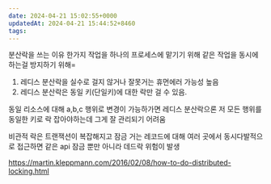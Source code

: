 ```yaml
---
date: 2024-04-21 15:02:55+0000
updatedAt: 2024-04-21 15:44:52+8460
tags: 
---
```

분산락을 쓰는 이유
한가지 작업을 하나의 프로세스에 맡기기 위해
같은 작업을 동시에 하는걸 방지하기 위해=

1. 레디스 분산락을 실수로 걸지 않거나 잘못거는 휴먼에러 가능성 높음
2. 레디스 분산락은 동일 키(단일키)에 대한 락만 걸 수 있음.

동일 리소스에 대해 a,b,c 행위로 변경이 가능하가면 레디스 분산락으론 저 모든 행위를 동일한 키로 락 잡아야하는데 그게 잘 관리되기 어려움

비관적 락은 트랜잭션이 복잡해지고 잠금 거는 레코드에 대해 여러 곳에서 동시다발적으로 접근하면 같은 api 잠금 뿐만 아니라 데드락 위험이 발생


https://martin.kleppmann.com/2016/02/08/how-to-do-distributed-locking.html
